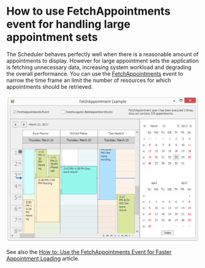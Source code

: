 # How to use FetchAppointments event for handling large appointment sets


<p>The Scheduler behaves perfectly well when there is a reasonable amount of appointments to display. However for large appointment sets the application is fetching unnecessary data, increasing system workload and degrading the overall performance. You can use the <a href="http://help.devexpress.com/#CoreLibraries/DevExpressXtraSchedulerISchedulerStorageBase_FetchAppointmentstopic">FetchAppointments</a> event to narrow the time frame an limit the number of resources for which appointments should be retrieved.<br><br><img src="https://raw.githubusercontent.com/DevExpress-Examples/how-to-use-fetchappointments-event-for-handling-large-appointment-sets-e2730/11.1.4+/media/4f13ba4a-0fcf-11e7-80bf-00155d62480c.png"></p>
<p>See also the <a href="http://documentation.devexpress.com/#WindowsForms/CustomDocument2299"><u>How to: Use the FetchAppointments Event for Faster Appointment Loading</u></a> article.</p>

<br/>



